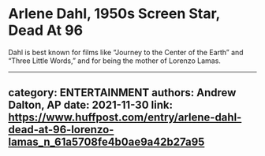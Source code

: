 # Arlene Dahl, 1950s Screen Star, Dead At 96

Dahl is best known for films like “Journey to the Center of the Earth” and “Three Little Words,” and for being the mother of Lorenzo Lamas.

---
category: ENTERTAINMENT
authors: Andrew Dalton, AP
date: 2021-11-30
link: https://www.huffpost.com/entry/arlene-dahl-dead-at-96-lorenzo-lamas_n_61a5708fe4b0ae9a42b27a95
---
